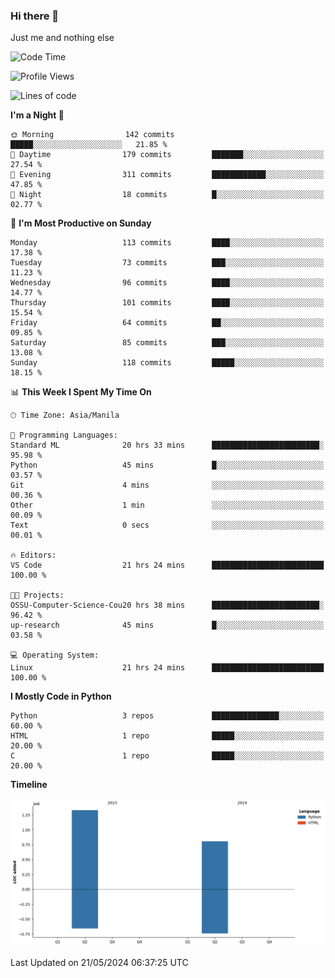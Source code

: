### Hi there 👋

Just me and nothing else


<!--START_SECTION:waka-->
![Code Time](http://img.shields.io/badge/Code%20Time-293%20hrs%2051%20mins-blue)

![Profile Views](http://img.shields.io/badge/Profile%20Views-22-blue)

![Lines of code](https://img.shields.io/badge/From%20Hello%20World%20I%27ve%20Written-2.1%20million%20lines%20of%20code-blue)

**I'm a Night 🦉** 

```text
🌞 Morning                142 commits         █████░░░░░░░░░░░░░░░░░░░░   21.85 % 
🌆 Daytime                179 commits         ███████░░░░░░░░░░░░░░░░░░   27.54 % 
🌃 Evening                311 commits         ████████████░░░░░░░░░░░░░   47.85 % 
🌙 Night                  18 commits          █░░░░░░░░░░░░░░░░░░░░░░░░   02.77 % 
```
📅 **I'm Most Productive on Sunday** 

```text
Monday                   113 commits         ████░░░░░░░░░░░░░░░░░░░░░   17.38 % 
Tuesday                  73 commits          ███░░░░░░░░░░░░░░░░░░░░░░   11.23 % 
Wednesday                96 commits          ████░░░░░░░░░░░░░░░░░░░░░   14.77 % 
Thursday                 101 commits         ████░░░░░░░░░░░░░░░░░░░░░   15.54 % 
Friday                   64 commits          ██░░░░░░░░░░░░░░░░░░░░░░░   09.85 % 
Saturday                 85 commits          ███░░░░░░░░░░░░░░░░░░░░░░   13.08 % 
Sunday                   118 commits         █████░░░░░░░░░░░░░░░░░░░░   18.15 % 
```


📊 **This Week I Spent My Time On** 

```text
🕑︎ Time Zone: Asia/Manila

💬 Programming Languages: 
Standard ML              20 hrs 33 mins      ████████████████████████░   95.98 % 
Python                   45 mins             █░░░░░░░░░░░░░░░░░░░░░░░░   03.57 % 
Git                      4 mins              ░░░░░░░░░░░░░░░░░░░░░░░░░   00.36 % 
Other                    1 min               ░░░░░░░░░░░░░░░░░░░░░░░░░   00.09 % 
Text                     0 secs              ░░░░░░░░░░░░░░░░░░░░░░░░░   00.01 % 

🔥 Editors: 
VS Code                  21 hrs 24 mins      █████████████████████████   100.00 % 

🐱‍💻 Projects: 
OSSU-Computer-Science-Cou20 hrs 38 mins      ████████████████████████░   96.42 % 
up-research              45 mins             █░░░░░░░░░░░░░░░░░░░░░░░░   03.58 % 

💻 Operating System: 
Linux                    21 hrs 24 mins      █████████████████████████   100.00 % 
```

**I Mostly Code in Python** 

```text
Python                   3 repos             ███████████████░░░░░░░░░░   60.00 % 
HTML                     1 repo              █████░░░░░░░░░░░░░░░░░░░░   20.00 % 
C                        1 repo              █████░░░░░░░░░░░░░░░░░░░░   20.00 % 
```



**Timeline**

![Lines of Code chart](https://raw.githubusercontent.com/brutist/brutist/main/assets/bar_graph.png)


 Last Updated on 21/05/2024 06:37:25 UTC
<!--END_SECTION:waka-->
